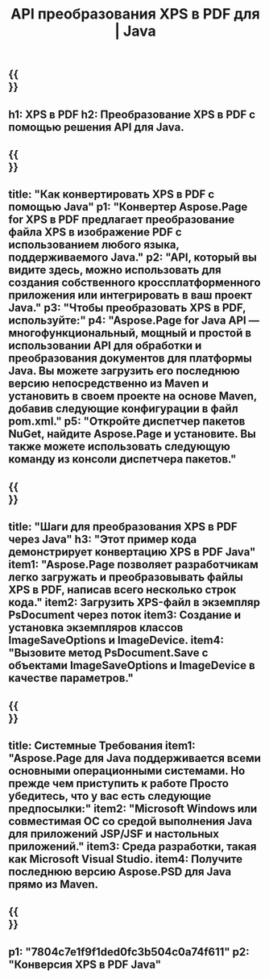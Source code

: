 ﻿---
translation: true
template: /_templates/_conversion-child-java.md
title: API преобразования XPS в PDF для | Java
url: /java/conversion/xps-to-pdf/
description: Пример кода преобразования Java для формата XPS в файл PDF. Используйте этот пример кода для преобразования XPS в PDF в любом веб-приложении или приложении для рабочего стола на основе Java.
informat: XPS
outformat: PDF
otherformats: EPS PS
---

{{<section banner>}}
---
h1: XPS в PDF
h2: Преобразование XPS в PDF с помощью решения API для Java.
---

{{<section overview>}}
---
title: "Как конвертировать XPS в PDF с помощью Java"
p1: "Конвертер Aspose.Page for XPS в PDF предлагает преобразование файла XPS в изображение PDF с использованием любого языка, поддерживаемого Java."
p2: "API, который вы видите здесь, можно использовать для создания собственного кроссплатформенного приложения или интегрировать в ваш проект Java."
p3: "Чтобы преобразовать XPS в PDF, используйте:"
p4: "Aspose.Page for Java API — многофункциональный, мощный и простой в использовании API для обработки и преобразования документов для платформы Java. Вы можете загрузить его последнюю версию непосредственно из Maven и установить в своем проекте на основе Maven, добавив следующие конфигурации в файл pom.xml."
p5: "Откройте диспетчер пакетов NuGet, найдите Aspose.Page и установите. Вы также можете использовать следующую команду из консоли диспетчера пакетов."
---

{{<section feature1>}}
---
title: "Шаги для преобразования XPS в PDF через Java"
h3: "Этот пример кода демонстрирует конвертацию XPS в PDF Java"
item1: "Aspose.Page позволяет разработчикам легко загружать и преобразовывать файлы XPS в PDF, написав всего несколько строк кода."
item2: Загрузить XPS-файл в экземпляр PsDocument через поток
item3: Создание и установка экземпляров классов ImageSaveOptions и ImageDevice.
item4: "Вызовите метод PsDocument.Save с объектами ImageSaveOptions и ImageDevice в качестве параметров."
---

{{<section feature2>}}
---
title: Системные Требования
item1: "Aspose.Page для Java поддерживается всеми основными операционными системами. Но прежде чем приступить к работе Просто убедитесь, что у вас есть следующие предпосылки:"
item2: "Microsoft Windows или совместимая ОС со средой выполнения Java для приложений JSP/JSF и настольных приложений."
item3: Среда разработки, такая как Microsoft Visual Studio.
item4: Получите последнюю версию Aspose.PSD для Java прямо из Maven.
---

{{<section gist>}}
---
p1: "7804c7e1f9f1ded0fc3b504c0a74f611"
p2: "Конверсия XPS в PDF Java"
---
